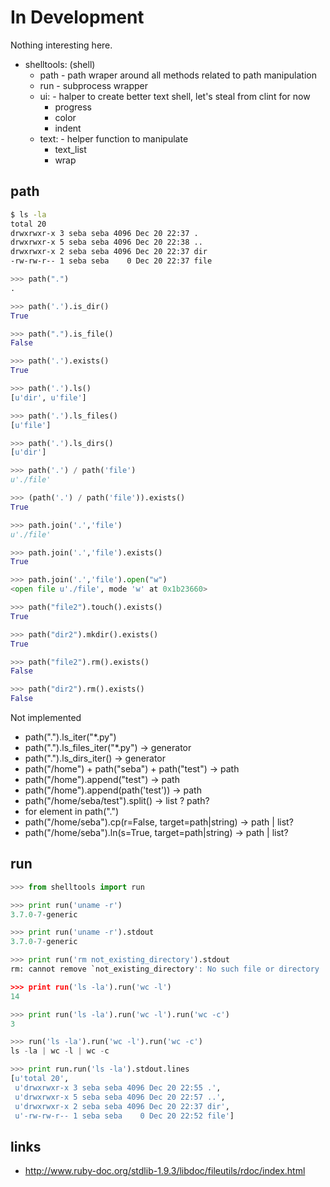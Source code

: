 In Development
==============

  Nothing interesting here.

  * shelltools: (shell)
	* path - path wraper around all methods related to path manipulation
	* run - subprocess wrapper
	* ui: - halper to create better text shell, let's steal from clint for now
	  * progress
	  * color
	  * indent
	* text: - helper function to manipulate
	  * text_list
	  * wrap


path
----
	
   ```bash
   $ ls -la 
   total 20
   drwxrwxr-x 3 seba seba 4096 Dec 20 22:37 .
   drwxrwxr-x 5 seba seba 4096 Dec 20 22:38 ..
   drwxrwxr-x 2 seba seba 4096 Dec 20 22:37 dir
   -rw-rw-r-- 1 seba seba    0 Dec 20 22:37 file
   ```
   
   ```python
   >>> path(".")
   .
   
   >>> path('.').is_dir()
   True
   
   >>> path(".").is_file()
   False
   
   >>> path('.').exists()
   True
   
   >>> path('.').ls()
   [u'dir', u'file']
   
   >>> path('.').ls_files()
   [u'file']

   >>> path('.').ls_dirs()
   [u'dir']
   
   >>> path('.') / path('file')
   u'./file'

   >>> (path('.') / path('file')).exists()
   True
   
   >>> path.join('.','file')
   u'./file'
   
   >>> path.join('.','file').exists()
   True
   
   >>> path.join('.','file').open("w")
   <open file u'./file', mode 'w' at 0x1b23660>
   
   >>> path("file2").touch().exists()
   True
   
   >>> path("dir2").mkdir().exists()
   True
   
   >>> path("file2").rm().exists()
   False
   
   >>> path("dir2").rm().exists()
   False 
   ```
   
   Not implemented
   
   * path(".").ls_iter("*.py")
   * path(".").ls_files_iter("*.py") -> generator
   * path(".").ls_dirs_iter() -> generator
   * path("/home") + path("seba") + path("test") -> path
   * path("/home").append("test") -> path
   * path("/home").append(path('test')) -> path
   * path("/home/seba/test").split() -> list ? path?
   * for element in path(".")
   * path("/home/seba").cp(r=False, target=path|string) -> path | list?
   * path("/home/seba").ln(s=True, target=path|string) -> path | list?

run
---

  ```python
  >>> from shelltools import run

  >>> print run('uname -r')
  3.7.0-7-generic

  >>> print run('uname -r').stdout
  3.7.0-7-generic

  >>> print run('rm not_existing_directory').stdout
  rm: cannot remove `not_existing_directory': No such file or directory

  >>> print run('ls -la').run('wc -l')
  14

  >>> print run('ls -la').run('wc -l').run('wc -c')
  3

  >>> run('ls -la').run('wc -l').run('wc -c')
  ls -la | wc -l | wc -c
  
  >>> print run.run('ls -la').stdout.lines
  [u'total 20',
   u'drwxrwxr-x 3 seba seba 4096 Dec 20 22:55 .',
   u'drwxrwxr-x 5 seba seba 4096 Dec 20 22:57 ..',
   u'drwxrwxr-x 2 seba seba 4096 Dec 20 22:37 dir',
   u'-rw-rw-r-- 1 seba seba    0 Dec 20 22:52 file']
  ```


links
-----

  * http://www.ruby-doc.org/stdlib-1.9.3/libdoc/fileutils/rdoc/index.html
